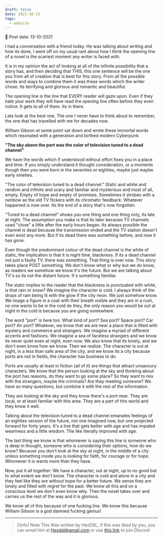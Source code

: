 ```yaml
---
draft: false
date: 2021-10-13
tags:
  - website
---
```


📆 Post date: 13-10-2021

I had a conversation with a friend today. He was talking about writing and how its done, I went off on my usual rant about how I think the opening line of a novel is the scariest moment any writer is faced with.

It is in my opinion the act of looking at all of the infinite possibility that a story has, and then deciding that THIS, this one sentence will be the one you from all of creation that is best for this story. From all the possible words and ways to combine them it was these words which the writer chose. Its terrifying and glorious and romantic and beautiful.

The opening line is the line that EVERY reader will gaze upon. Even if they hate your work they will have read the opening line often before they even notice. It gets to all of them. Its in there.

Lets look at the best one. The one I never have to think about to remember, the one that has travelled with me for decades now.

William Gibson at some point sat down and wrote these immortal words which resonated with a generation and birthed modern Cyberpunk.

**"The sky above the port was the color of television tuned to a dead channel"**

We have the words which if understood without effort fixes you in a place and time. If you simply understand it thought consideration, or a moments though then you were born in the seventies or eighties, maybe just maybe early nineties.

"The color of television tuned to a dead channel." Static and white and random and infinite and scary and familiar and mysterious and most of all, empty. Empty of hope and empty of promises. Sometimes it strobes with a rainbow as the old TV flickers with its chromatic feedback. Whatever happened is now over. Its the end of a story that's now forgotten.

"Tuned to a dead channel" shows you one thing and one thing only, its late at night. The assumption you make is that its later because TV channels used "close" a little after the early hours began. Its always possible the channel is dead because the transmission ended and the TV station doesn't even exist any more. But if its dead there was something before, and now it has gone.

Even though the predominant colour of the dead channel is the white of static, the implication is that it is night time, blackness. If its a dead channel not just a faulty TV, there was something. That thing is over now. This story takes place POST something. We don't know what or why but we do know, as readers we somehow we know it's the future. But we are talking about TV's so its not the distant future. It's something familiar.

The static implies to the reader that the blackness is punctuated with white, is that rain or snow? We imagine the character is cold. I always think of the drops of rain being lit with the glow if the city neon. We just somehow know. We image a figure in a coat with their breath visible and they are in a rush, no one wants to be in the cold do they, the only reason you would be out at night in the cold is because you are going somewhere.

The word "port" is here too. What kind of port? Sea port? Space port? Car port? Air port? Whatever, we know that we are near a place that is filled with mystery and commerce and strangers. We imagine a myriad of different accents and fashions. We imagine a sea of faceless strangers and we know its never quiet even at night, even now. We also know that its lonely, and we don't even know how we know. Then we realize. The character is out at night, in a less than safe area of the city, and we know its a city because ports are not in fields, the character has business to do.

Ports are usually at least in fiction (all of it) are things that attract unsavoury characters. We know that the person looking at the sky and thinking about the port has reasons, do they want to go some place? So they want to mix with the strangers, maybe the criminals? Are they meeting someone? We have so many questions, but combine it with the rest of the information.

They are looking at the sky and they know there's a port near. They are local, or at least familiar with this area. They are a part of this world and they know it well.

Talking about the television tuned to a dead channel emanates feelings of an eighties version of the future, not one imagined now, but one projected forward for forty years. It's a line that gets better with age and has impaled weariness and a little wisdom. The like literally improved with age.

The last thing we know is that whomever is saying this line is someone who is deep in thought, someone who is considering their options, how do we know? Because you don't look at the sky at night, in the middle of a city unless something inside you is looking for faith, for courage or for hope. Whomever it is wants more than they have.

Now, put it all together: We have a character, out at night, up to no good but to what extent we don't know. The character is cold and alone in a city and they feel like they are without hope for a better future. We sense they are lonely and filled with regret for the past. We know all this and on a conscious level we don't even know why. Then the novel takes over and carries us the rest of the way and it is glorious.

We know all of this because of one fucking line. We know this because William Gibson is a god damned fucking genius!

---

> [!info] Note
> This Was written by HexDSL, if this was liked by you, you can email him at [Hexdsl@gmail.com](mailto:hexdsl@gmail.com) or use [this link](https://discord.hexdsl.com) to join Discord
